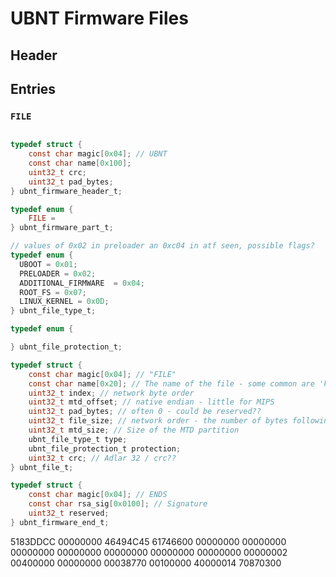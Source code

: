 


# UBNT Firmware Files


## Header


## Entries

### `FILE`

```c

typedef struct {
    const char magic[0x04]; // UBNT
    const char name[0x100];
    uint32_t crc;
    uint32_t pad_bytes;
} ubnt_firmware_header_t;

typedef enum {
    FILE = 
} ubnt_firmware_part_t;

// values of 0x02 in preloader an 0xc04 in atf seen, possible flags?
typedef enum {
  UBOOT = 0x01;
  PRELOADER = 0x02;
  ADDITIONAL_FIRMWARE  = 0x04;
  ROOT_FS = 0x07;
  LINUX_KERNEL = 0x0D;
} ubnt_file_type_t;

typedef enum {

} ubnt_file_protection_t;

typedef struct {
    const char magic[0x04]; // "FILE"
    const char name[0x20]; // The name of the file - some common are 'kernel' 'uboot' 'uboot-env' 'preloader' 'rootfs' and 'updater'
    uint32_t index; // network byte order
    uint32_t mtd_offset; // native endian - little for MIPS
    uint32_t pad_bytes; // often 0 - could be reserved??
    uint32_t file_size; // network order - the number of bytes following the header for the content
    uint32_t mtd_size; // Size of the MTD partition
    ubnt_file_type_t type;
    ubnt_file_protection_t protection;
    uint32_t crc; // Adlar 32 / crc??
} ubnt_file_t;

typedef struct {
    const char magic[0x04]; // ENDS
    const char rsa_sig[0x0100]; // Signature
    uint32_t reserved;
} ubnt_firmware_end_t;
```

5183DDCC 00000000 46494C45 61746600 00000000 00000000 00000000 00000000 00000000 00000000 00000000 00000002 00400000 00000000 00038770 00100000 40000014 70870300